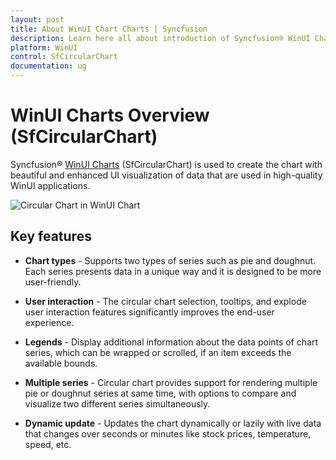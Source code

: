 ```yaml
---
layout: post
title: About WinUI Chart Charts | Syncfusion
description: Learn here all about introduction of Syncfusion® WinUI Chart(SfCircularChart) control with key features and more.
platform: WinUI
control: SfCircularChart
documentation: ug
---
```


# WinUI Charts Overview (SfCircularChart)

Syncfusion® [WinUI Charts](https://www.syncfusion.com/winui-controls/charts) (SfCircularChart) is used to create the chart with beautiful and enhanced UI visualization of data that are used in high-quality WinUI applications.

![Circular Chart in WinUI Chart](Getting-Started_Images/winui_pie-chart-overview.png)

## Key features

* **Chart types** - Supports two types of series such as pie and doughnut. Each series presents data in a unique way and it is designed to be more user-friendly.

* **User interaction** - The circular chart selection, tooltips, and explode user interaction features significantly improves the end-user experience.

* **Legends** - Display additional information about the data points of chart series, which can be wrapped or scrolled, if an item exceeds the available bounds.

* **Multiple series** - Circular chart provides support for rendering multiple pie or doughnut series at same time, with options to compare and visualize two different series simultaneously.

* **Dynamic update** - Updates the chart dynamically or lazily with live data that changes over seconds or minutes like stock prices, temperature, speed, etc.

